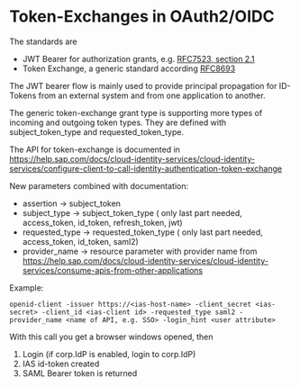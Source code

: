 # Token-Exchanges in OAuth2/OIDC

The standards are 

* JWT Bearer for authorization grants, e.g. [RFC7523, section 2.1](https://www.rfc-editor.org/info/rfc7523)
* Token Exchange, a generic standard according [RFC8693](https://www.rfc-editor.org/info/rfc8693)

The JWT bearer flow is mainly used to provide principal propagation for ID-Tokens from an external system and
from one application to another.

The generic token-exchange grant type is supporting more types of incoming and outgoing token types. They are
defined with subject_token_type and requested_token_type.

The API for token-exchange is documented in
https://help.sap.com/docs/cloud-identity-services/cloud-identity-services/configure-client-to-call-identity-authentication-token-exchange

New parameters combined with documentation:

* assertion -> subject_token
* subject_type -> subject_token_type ( only last part needed, access_token, id_token, refresh_token, jwt)
* requested_type -> requested_token_type ( only last part needed, access_token, id_token, saml2)
* provider_name -> resource parameter with provider name from https://help.sap.com/docs/cloud-identity-services/cloud-identity-services/consume-apis-from-other-applications

Example:

`openid-client -issuer https://<ias-host-name> -client_secret <ias-secret> -client_id <ias-client id> -requested_type saml2 -provider_name <name of API, e.g. SSO> -login_hint <user attribute>`

With this call you get a browser windows opened, then

1. Login (if corp.IdP is enabled, login to corp.IdP)
2. IAS id-token created
3. SAML Bearer token is returned

